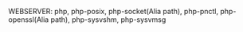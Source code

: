 WEBSERVER:
php, php-posix, php-socket(Alia path), php-pnctl, php-openssl(Alia path), php-sysvshm, php-sysvmsg
